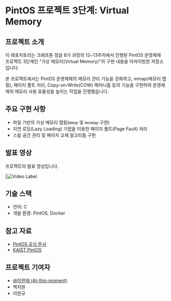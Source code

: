 # PintOS 프로젝트 3단계: Virtual Memory

## 프로젝트 소개

이 레포지토리는 크래프톤 정글 8기 과정의 12\~13주차에서 진행된 PintOS 운영체제 프로젝트 3단계인 "가상 메모리(Virtual Memory)"의 구현 내용을 아카이빙한 저장소입니다.

본 프로젝트에서는 PintOS 운영체제의 메모리 관리 기능을 강화하고, mmap(메모리 맵핑), 페이지 폴트 처리, Copy-on-Write(COW) 메커니즘 등의 기능을 구현하여 운영체제의 메모리 사용 효율성을 높이는 작업을 진행했습니다.

## 주요 구현 사항

* 파일 기반의 가상 메모리 맵핑(`mmap` 및 `munmap` 구현)
* 지연 로딩(Lazy Loading) 기법을 이용한 페이지 폴트(Page Fault) 처리
* 스왑 공간 관리 및 페이지 교체 알고리즘 구현

## 발표 영상

프로젝트의 발표 영상입니다.

[![Video Label]([https://youtu.be/59USvjy2toI](https://www.youtube.com/watch?v=SJ20J24kUZw))
## 기술 스택

* 언어: C
* 개발 환경: PintOS, Docker

## 참고 자료

* [PintOS 공식 문서](https://web.stanford.edu/class/cs140/projects/pintos/pintos_1.html)
* [KAIST PintOS](https://github.com/kaist-cp/kaist-cp-cs330-pintos)

## 프로젝트 기여자

* [@이현재 (At-this-moment)](https://github.com/At-this-moment)
* 백지원
* 이원규
